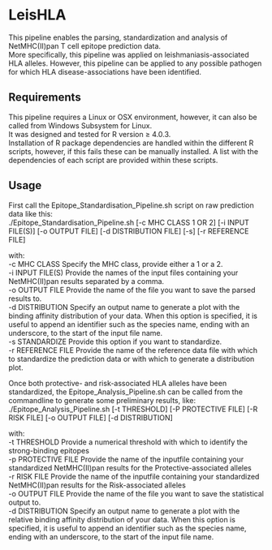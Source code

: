 # LeisHLA

This pipeline enables the parsing, standardization and analysis of NetMHC(II)pan T cell epitope prediction data.  
More specifically, this pipeline was applied on leishmaniasis-associated HLA alleles. However, this pipeline can be applied to any possible pathogen for which HLA disease-associations have been identified.

## Requirements
This pipeline requires a Linux or OSX environment, however, it can also be called from Windows Subsystem for Linux.  
It was designed and tested for R version ≥ 4.0.3.  
Installation of R package dependencies are handled within the different R scripts, however, if this fails these can be manually installed. A list with the dependencies of each script are provided within these scripts.

## Usage
First call the Epitope_Standardisation_Pipeline.sh script on raw prediction data like this:  
./Epitope_Standardisation_Pipeline.sh [-c MHC CLASS 1 OR 2] [-i INPUT FILE(S)] [-o OUTPUT FILE] [-d DISTRIBUTION FILE] [-s] [-r REFERENCE FILE]  

with:  
-c  MHC CLASS  Specify the MHC class, provide either a 1 or a 2.  
-i  INPUT FILE(S)  Provide the names of the input files containing your NetMHC(II)pan results separated by a comma.  
-o  OUTPUT FILE  Provide the name of the file you want to save the parsed results to.  
-d  DISTRIBUTION  Specify an output name to generate a plot with the binding affinity distribution of your data. When this option is specified, it is useful to append an identifier such as the species name, ending with an underscore, to the start of the input file name.  
-s  STANDARDIZE  Provide this option if you want to standardize.  
-r  REFERENCE FILE  Provide the name of the reference data file with which to standardize the prediction data or with which to generate a distribution plot.  
  
Once both protective- and risk-associated HLA alleles have been standardized, the Epitope_Analysis_Pipeline.sh can be called from the commandline to generate some preliminary results, like:  
./Epitope_Analysis_Pipeline.sh [-t THRESHOLD] [-P PROTECTIVE FILE] [-R RISK FILE] [-o OUTPUT FILE] [-d DISTRIBUTION]  

with:  
-t  THRESHOLD  Provide a numerical threshold with which to identify the strong-binding epitopes  
-p  PROTECTIVE FILE  Provide the name of the inputfile containing your standardized NetMHC(II)pan results for the Protective-associated alleles  
-r  RISK FILE  Provide the name of the inputfile containing your standardized NetMHC(II)pan results for the Risk-associated alleles  
-o  OUTPUT FILE  Provide the name of the file you want to save the statistical output to.  
-d  DISTRIBUTION  Specify an output name to generate a plot with the relative binding affinity distribution of your data. When this option is specified, it is useful to append an identifier such as the species name, ending with an underscore, to the start of the input file name.  
